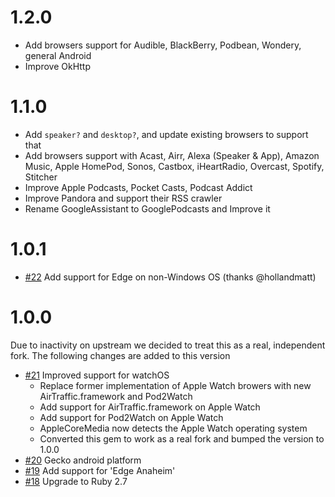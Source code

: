 # 1.2.0
* Add browsers support for Audible, BlackBerry, Podbean, Wondery, general Android
* Improve OkHttp

# 1.1.0

* Add `speaker?` and `desktop?`, and update existing browsers to support that
* Add browsers support with Acast, Airr, Alexa (Speaker & App), Amazon Music, Apple HomePod, Sonos, Castbox, iHeartRadio, Overcast, Spotify, Stitcher
* Improve Apple Podcasts, Pocket Casts, Podcast Addict
* Improve Pandora and support their RSS crawler
* Rename GoogleAssistant to GooglePodcasts and Improve it

# 1.0.1

* [#22](https://github.com/art19/useragent/pull/22) Add support for Edge on non-Windows OS (thanks @hollandmatt)

# 1.0.0

Due to inactivity on upstream we decided to treat this as a real, independent fork. The following changes are added to this version

* [#21](https://github.com/art19/useragent/pull/21) Improved support for watchOS
  * Replace former implementation of Apple Watch browers with new AirTraffic.framework and Pod2Watch
  * Add support for AirTraffic.framework on Apple Watch
  * Add support for Pod2Watch on Apple Watch
  * AppleCoreMedia now detects the Apple Watch operating system
  * Converted this gem to work as a real fork and bumped the version to 1.0.0
* [#20](https://github.com/art19/useragent/pull/20) Gecko android platform
* [#19](https://github.com/art19/useragent/pull/19) Add support for 'Edge Anaheim'
* [#18](https://github.com/art19/useragent/pull/18) Upgrade to Ruby 2.7
